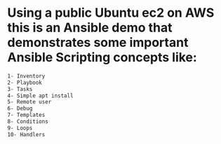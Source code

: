 
# Using a public Ubuntu ec2 on AWS this is an Ansible demo that demonstrates some important Ansible Scripting concepts like:
```bash
1- Inventory
2- Playbook
3- Tasks
4- Simple apt install
5- Remote user
6- Debug
7- Templates
8- Conditions
9- Loops
10- Handlers
```
